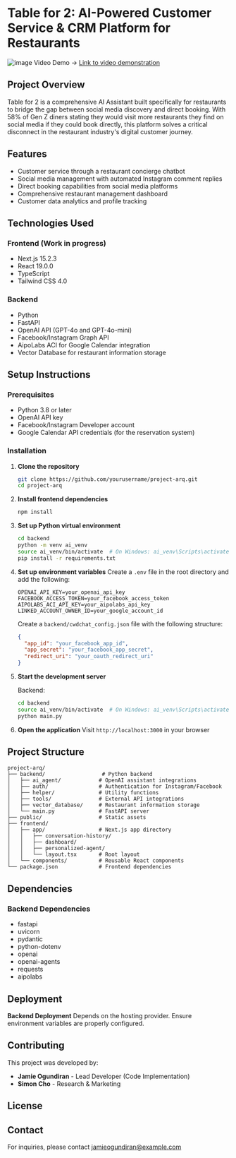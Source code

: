# Table for 2: AI-Powered Customer Service & CRM Platform for Restaurants
![image](https://github.com/user-attachments/assets/67dbfcc7-4841-4e1f-b898-cba9ad0eccab)
Video Demo -> [Link to video demonstration](https://www.youtube.com/watch?v=tScMSV1Bi-8&ab_channel=Jamie)
## Project Overview

Table for 2 is a comprehensive AI Assistant built specifically for restaurants to bridge the gap between social media discovery and direct booking. With 58% of Gen Z diners stating they would visit more restaurants they find on social media if they could book directly, this platform solves a critical disconnect in the restaurant industry's digital customer journey.

## Features

- Customer service through a restaurant concierge chatbot
- Social media management with automated Instagram comment replies
- Direct booking capabilities from social media platforms
- Comprehensive restaurant management dashboard
- Customer data analytics and profile tracking

## Technologies Used

### Frontend (Work in progress)

- Next.js 15.2.3
- React 19.0.0
- TypeScript
- Tailwind CSS 4.0

### Backend

- Python
- FastAPI
- OpenAI API (GPT-4o and GPT-4o-mini)
- Facebook/Instagram Graph API
- AipoLabs ACI for Google Calendar integration
- Vector Database for restaurant information storage

## Setup Instructions

### Prerequisites

- Python 3.8 or later
- OpenAI API key
- Facebook/Instagram Developer account
- Google Calendar API credentials (for the reservation system)

### Installation

1. **Clone the repository**

   ```bash
   git clone https://github.com/yourusername/project-arq.git
   cd project-arq
   ```

2. **Install frontend dependencies**

   ```bash
   npm install
   ```

3. **Set up Python virtual environment**

   ```bash
   cd backend
   python -m venv ai_venv
   source ai_venv/bin/activate  # On Windows: ai_venv\Scripts\activate
   pip install -r requirements.txt
   ```

4. **Set up environment variables**
   Create a `.env` file in the root directory and add the following:

   ```
   OPENAI_API_KEY=your_openai_api_key
   FACEBOOK_ACCESS_TOKEN=your_facebook_access_token
   AIPOLABS_ACI_API_KEY=your_aipolabs_api_key
   LINKED_ACCOUNT_OWNER_ID=your_google_account_id
   ```

   Create a `backend/cwdchat_config.json` file with the following structure:

   ```json
   {
     "app_id": "your_facebook_app_id",
     "app_secret": "your_facebook_app_secret",
     "redirect_uri": "your_oauth_redirect_uri"
   }
   ```

5. **Start the development server**

   Backend:

   ```bash
   cd backend
   source ai_venv/bin/activate  # On Windows: ai_venv\Scripts\activate
   python main.py
   ```

6. **Open the application**
   Visit `http://localhost:3000` in your browser

## Project Structure

```
project-arq/
├── backend/                  # Python backend
│   ├── ai_agent/            # OpenAI assistant integrations
│   ├── auth/                # Authentication for Instagram/Facebook
│   ├── helper/              # Utility functions
│   ├── tools/               # External API integrations
│   ├── vector_database/     # Restaurant information storage
│   └── main.py              # FastAPI server
├── public/                  # Static assets
├── frontend/
│   ├── app/                 # Next.js app directory
│   │   ├── conversation-history/
│   │   ├── dashboard/
│   │   ├── personalized-agent/
│   │   └── layout.tsx       # Root layout
│   └── components/          # Reusable React components
└── package.json             # Frontend dependencies
```

## Dependencies
### Backend Dependencies

- fastapi
- uvicorn
- pydantic
- python-dotenv
- openai
- openai-agents
- requests
- aipolabs

## Deployment

 **Backend Deployment**
   Depends on the hosting provider. Ensure environment variables are properly configured.

## Contributing

This project was developed by:

- **Jamie Ogundiran** - Lead Developer (Code Implementation)
- **Simon Cho** - Research & Marketing

## License



## Contact

For inquiries, please contact [jamieogundiran@example.com](mailto:jamieogundiran@gmail.com)
